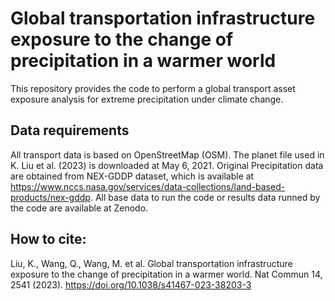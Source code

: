 # Global transportation infrastructure exposure to the change of precipitation in a warmer world
This repository provides the code to perform a global transport asset exposure analysis for extreme precipitation under climate change.

## Data requirements
All transport data is based on OpenStreetMap (OSM). The planet file used in K. Liu et al. (2023) is downloaded at May 6, 2021.
Original Precipitation data are obtained from NEX-GDDP dataset, which is available at https://www.nccs.nasa.gov/services/data-collections/land-based-products/nex-gddp.
All base data to run the code or results data runned by the code are available at Zenodo.

## How to cite:
Liu, K., Wang, Q., Wang, M. et al. Global transportation infrastructure exposure to the change of precipitation in a warmer world. Nat Commun 14, 2541 (2023). https://doi.org/10.1038/s41467-023-38203-3
